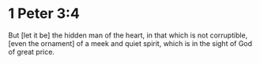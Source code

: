 # 1 Peter 3:4

But [let it be] the hidden man of the heart, in that which is not corruptible, [even the ornament] of a meek and quiet spirit, which is in the sight of God of great price.